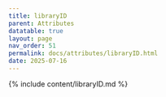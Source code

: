 ```yaml
---
title: libraryID
parent: Attributes
datatable: true
layout: page
nav_order: 51
permalink: docs/attributes/libraryID.html
date: 2025-07-16
---
```

{% include content/libraryID.md %}
